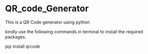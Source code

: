 # QR_code_Generator
This is a QR Code generator using python

kindly use the following commands in terminal to install the required packages.

pip install qrcode
